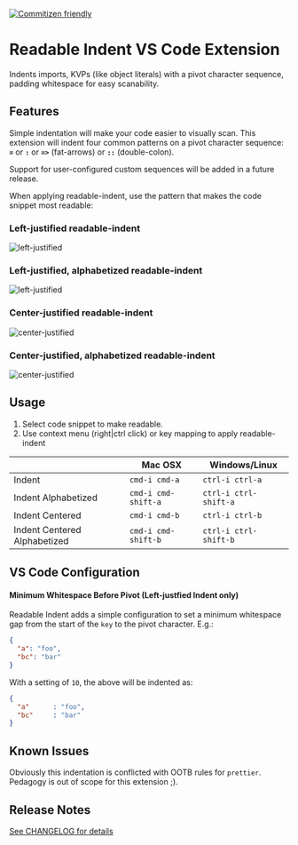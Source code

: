 [![Commitizen friendly](https://img.shields.io/badge/commitizen-friendly-brightgreen.svg)](http://commitizen.github.io/cz-cli/)

# Readable Indent VS Code Extension

Indents imports, KVPs (like object literals) with a pivot character sequence, padding whitespace for easy scanability.


## Features

Simple indentation will make your code easier to visually scan.  This extension will indent four common patterns on a pivot character sequence:  **`=`** or **`:`** or **`=>`** (fat-arrows) or **`::`** (double-colon).

Support for user-configured custom sequences will be added in a future release.

When applying readable-indent, use the pattern that makes the code snippet most readable:

### Left-justified readable-indent
![left-justified](docs/indent.gif)

### Left-justified, alphabetized readable-indent
![left-justified](docs/indent-alpha.gif)

### Center-justified readable-indent
![center-justified](docs/indent-center.gif)

### Center-justified, alphabetized readable-indent
![center-justified](docs/indent-center-alpha.gif)

## Usage
1. Select code snippet to make readable.
2. Use context menu (right|ctrl click) or key mapping to apply readable-indent

|                              	| Mac OSX             	| Windows/Linux         	|
|------------------------------	|---------------------	|-----------------------	|
| Indent                       	| `cmd-i cmd-a`       	| `ctrl-i ctrl-a`       	|
| Indent Alphabetized          	| `cmd-i cmd-shift-a` 	| `ctrl-i ctrl-shift-a` 	|
| Indent Centered              	| `cmd-i cmd-b`       	| `ctrl-i ctrl-b`       	|
| Indent Centered Alphabetized 	| `cmd-i cmd-shift-b` 	| `ctrl-i ctrl-shift-b` 	|

## VS Code Configuration

#### Minimum Whitespace Before Pivot (Left-justfied Indent only)

Readable Indent adds a simple configuration to set a minimum whitespace gap from the start of the `key` to the pivot character.  E.g.:
```json
{
  "a": "foo",
  "bc": "bar"
}
```
With a setting of `10`, the above will be indented as:
```json
{
  "a"      : "foo",
  "bc"     : "bar"
}
```

## Known Issues

Obviously this indentation is conflicted with OOTB rules for `prettier`.  Pedagogy is out of scope for this extension ;).

## Release Notes

[See CHANGELOG for details](./CHANGELOG.md)